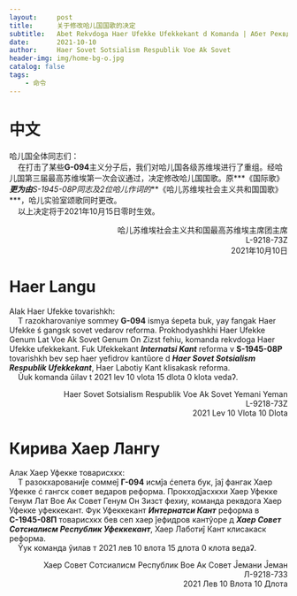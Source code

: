 ```yaml
---
layout:     post
title:      关于修改哈儿国国歌的决定
subtitle:   Abet Rekvdoga Haer Ufekke Ufekkekant d Komanda | Абет Реквдога Хаер Уфекке Уфеккекант д Команда
date:       2021-10-10
author:     Haer Sovet Sotsialism Respublik Voe Ak Sovet
header-img: img/home-bg-o.jpg
catalog: false
tags:
    - 命令
---
```


# 中文
哈儿国全体同志们：  
&nbsp;&nbsp;&nbsp;&nbsp;在打击了某些**G-094**主义分子后，我们对哈儿国各级苏维埃进行了重组。经哈儿国第三届最高苏维埃第一次会议通过，决定修改哈儿国国歌。原***《国际歌》***更为由**S-1945-08P**同志及2位哈儿作词的***《哈儿苏维埃社会主义共和国国歌》***，哈儿实验室颂歌同时更改。  
&nbsp;&nbsp;&nbsp;&nbsp;以上决定将于2021年10月15日零时生效。
<div style="text-align: right">哈儿苏维埃社会主义共和国最高苏维埃主席团主席<br>L-9218-73Z<br>2021年10月10日</div>

# Haer Langu
Alak Haer Ufekke tovarishkh:  
&nbsp;&nbsp;&nbsp;&nbsp;T razokharovaniye sommey **G-094** ismya śepeta buk, yay fangak Haer Ufekke ś gangsk sovet vedarov reforma. Prokhodyashkhi Haer Ufekke Genum Lat Voe Ak Sovet Genum On Zizst fehiu, komanda rekvdoga Haer Ufekke ufekkekant. Fuk Ufekkekant ***Internatsi Kant*** reforma v **S-1945-08P** tovarishkh bev sep haer yefidrov kantŭore d ***Haer Sovet Sotsialism Respublik Ufekkekant***, Haer Labotiy Kant klisakask reforma.  
&nbsp;&nbsp;&nbsp;&nbsp;Ŭuk komanda ŭilav t 2021 lev 10 vlota 15 dlota 0 klota vedaʔ.
<div style="text-align: right">Haer Sovet Sotsialism Respublik Voe Ak Sovet Yemani Yeman<br>L-9218-73Z<br>2021 Lev 10 Vlota 10 Dlota</div>

# Кирива Хаер Лангу
Алак Хаер Уфекке товарисхкх:  
&nbsp;&nbsp;&nbsp;&nbsp;Т разокхарованиĵе соммеĵ **Г-094** исмĵа ćепета бук, ĵаĵ фангак Хаер Уфекке ć гангск совет ведаров реформа. Прокходĵасхкхи Хаер Уфекке Генум Лат Вое Ак Совет Генум Он Зизст фехиу, команда реквдога Хаер Уфекке уфеккекант. Фук Уфеккекант ***Интернатси Кант*** реформа в **С-1945-08П** товарисхкх бев сеп хаер ĵефидров кантŷоре д ***Хаер Совет Сотсиалисм Республик Уфеккекант***, Хаер Лаботиĵ Кант клисакаск реформа.  
&nbsp;&nbsp;&nbsp;&nbsp;Ŷук команда ŷилав т 2021 лев 10 влота 15 длота 0 клота ведаʡ.
<div style="text-align: right">Хаер Совет Сотсиалисм Республик Вое Ак Совет Ĵемани Ĵеман<br>Л-9218-73З<br>2021 Лев 10 Влота 10 Длота</div>
